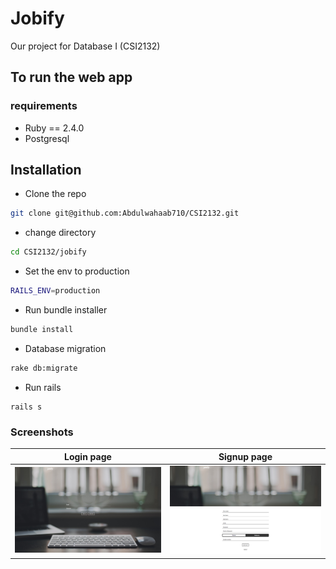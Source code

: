 
# Jobify
Our project for Database I (CSI2132)
## To run the web app
### requirements
- Ruby == 2.4.0
- Postgresql

Installation
---
- Clone the repo
```bash
git clone git@github.com:Abdulwahaab710/CSI2132.git
```
- change directory
```bash
cd CSI2132/jobify
```
- Set the env to production
```bash
RAILS_ENV=production
```
- Run bundle installer
```bash
bundle install
```
- Database migration
```bash
rake db:migrate
```
- Run rails
```
rails s
```

### Screenshots

| Login page | Signup page |
| ----------- | ---------- |
| ![Alt text](https://raw.githubusercontent.com/Abdulwahaab710/CSI2132/master/screenshots/Login.png) |  ![Alt text](https://raw.githubusercontent.com/Abdulwahaab710/CSI2132/master/screenshots/signup.png) |


